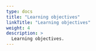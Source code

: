 ```yaml
---
type: docs
title: "Learning objectives"
linkTitle: "Learning objectives"
weight: 4
description: >
  Learning objectives.
---
```


